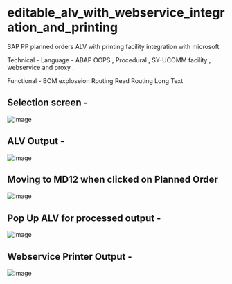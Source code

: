 # editable_alv_with_webservice_integration_and_printing

SAP PP planned orders ALV with printing facility integration with microsoft 

Technical - 
Language - ABAP 
OOPS , Procedural , SY-UCOMM facility , webservice and proxy . 

Functional - 
BOM exploseion 
Routing Read 
Routing Long Text 

## Selection screen - 

![image](https://github.com/harrycodeswhileworldsleeps/editable_alv_with_webservice_integration_and_printing/assets/94862735/9d6b9df8-4fb5-457e-8331-0603c309a0ff)

## ALV Output - 

![image](https://github.com/harrycodeswhileworldsleeps/editable_alv_with_webservice_integration_and_printing/assets/94862735/19c12b66-dde6-4ed3-a7e8-465cb491ed51)

## Moving to MD12 when clicked on Planned Order 

![image](https://github.com/harrycodeswhileworldsleeps/editable_alv_with_webservice_integration_and_printing/assets/94862735/95d47a92-a40a-4f4e-afab-722f0fd13c5e)


## Pop Up ALV for processed output - 

![image](https://github.com/harrycodeswhileworldsleeps/editable_alv_with_webservice_integration_and_printing/assets/94862735/bf7353d5-d924-476f-8901-80431ad2944f)

## Webservice Printer Output - 

![image](https://github.com/harrycodeswhileworldsleeps/editable_alv_with_webservice_integration_and_printing/assets/94862735/b2d39143-d50d-4fb0-8880-50af25397baa)







